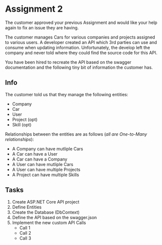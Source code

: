 # Assignment 2
The customer approved your previous Assignment and would like your help again to fix an issue they are having.

The customer manages Cars for various companies and projects assigned to various users. A developer created an API which 3rd parties can use and consume when updating information. 
Unfortunately, the develop left the company and never told where they could find the source code for this API. 

You have been hired to recreate the API based on the swagger documentation and the following tiny bit of information the customer has.

## Info

The customer told us that they manage the following entities:
* Company
* Car
* User 
* Project (opt)
* Skill (opt)

Relationships between the entities are as follows (*all are One-to-Many relationships*): 
* A Company can have mutliple Cars
* A Car can have a User
* A Car can have a Company
* A User can have mutliple Cars
* A User can have multiple Projects
* A Project can have multiple Skills

## Tasks

1. Create ASP.NET Core API project
2. Define Entities
3. Create the Database (DbContext)
4. Define the API based on the swagger.json
5. Implement the new custom API Calls
   * Call 1
   * Call 2
   * Call 3

